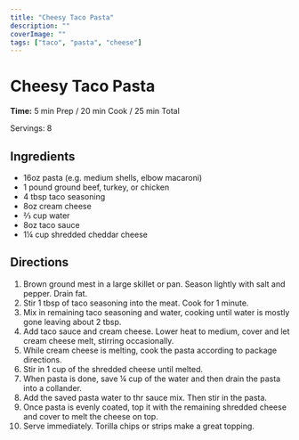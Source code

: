 ```yaml
---
title: "Cheesy Taco Pasta"
description: ""
coverImage: ""
tags: ["taco", "pasta", "cheese"]
---
```


# Cheesy Taco Pasta

**Time:** 5 min Prep / 20 min Cook / 25 min Total

Servings: 8

## Ingredients

- 16oz pasta (e.g. medium shells, elbow macaroni)
- 1 pound ground beef, turkey, or chicken
- 4 tbsp taco seasoning
- 8oz cream cheese
- &frac23; cup water
- 8oz taco sauce
- 1&frac14; cup shredded cheddar cheese

## Directions

1. Brown ground mest in a large skillet or pan. Season lightly with salt and pepper. Drain fat.
2. Stir 1 tbsp of taco seasoning into the meat. Cook for 1 minute.
3. Mix in remaining taco seasoning and water, cooking until water is mostly gone leaving about 2 tbsp.
4. Add taco sauce and cream cheese. Lower heat to medium, cover and let cream cheese melt, stirring occasionally. 
5. While cream cheese is melting, cook the pasta according to package directions.
6. Stir in 1 cup of the shredded cheese until melted.
7. When pasta is done, save &frac14; cup of the water and then drain the pasta into a collander.
8. Add the saved pasta water to thr sauce mix. Then stir in the pasta.
9. Once pasta is evenly coated, top it with the remaining shredded cheese and cover to melt the cheese on top.
10. Serve immediately. Torilla chips or strips make a great topping. 
